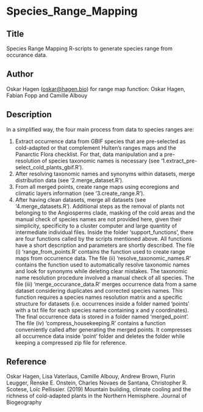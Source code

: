 # Species_Range_Mapping

## **Title** 
Species Range Mapping
R-scripts to generate species range from occurance data.

## **Author**
Oskar Hagen (oskar@hagen.bio)
for range map function: Oskar Hagen, Fabian Fopp and Camille Albouy

## **Description** 
In a simplified way, the four main process from data to species ranges are: 
1.	Extract occurrence data from GBIF species that are pre-selected as cold-adapted or that complement Hulten’s ranges maps and the Panarctic Flora checklist. For that, data manipulation and a pre-resolution of species taxonomic names is necessary (see ‘1.extract_pre-select_cold_plants_gbif.R’).
2.	After resolving taxonomic names and synonyms within datasets, merge distribution data (see ‘2.merge_dataset.R’).
3.	From all merged points, create range maps using ecoregions and climatic layers information (see ‘3.create_range.R’).
4.	After having clean datasets, merge all datasets (see ‘4.merge_datasets.R’).
Additional steps as the removal of plants not belonging to the Angiosperms clade, masking of the cold areas and the manual check of species names are not provided here, given their simplicity, specificity to a cluster computer and large quantity of intermediate individual files.
Inside the folder ‘support_functions’, there are four functions called by the scripts mentioned above. All functions have a short description and parameters are shortly described.
The file (i) ‘range_from_points.R’ contains the function used to create range maps from occurrence data. The file (ii) ‘resolve_taxonomic_names.R’ contains the function used to automatically resolve taxonomic names and look for synonyms while deleting clear mistakes. The taxonomic name resolution procedure involved a manual check of all species. The file (iii) ‘merge_occurance_data.R’ merges occurrence data from a same dataset considering duplicates and corrected species names. This function requires a species names resolution matrix and a specific structure for datasets (i.e. occurrences inside a folder named ‘points’ with a txt file for each species name containing x and y coordinates). The final occurrence data is stored in a folder named ‘merged_point’. The file (iv) ‘compress_housekeeping.R’ contains a function conveniently called after generating the merged points. It compresses all occurrence data inside ‘point’ folder and deletes the folder while keeping a compressed zip file for reference. 

## **Reference** 
Oskar Hagen, Lisa Vaterlaus, Camille Albouy, Andrew Brown, Flurin Leugger, Renske E. Onstein, Charles Novaes de Santana, Christopher R. Scotese, Loïc Pellissier. (2019) Mountain building, climate cooling and the richness of cold-adapted plants in the Northern Hemisphere. Journal of Biogeography
